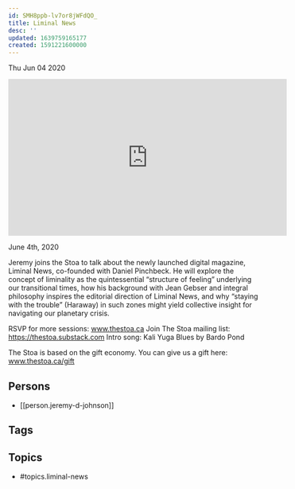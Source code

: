 ```yaml
---
id: SMH8ppb-lv7or8jWFdQO_
title: Liminal News
desc: ''
updated: 1639759165177
created: 1591221600000
---
```





Thu Jun 04 2020

<iframe width="560" height="315" src="https://www.youtube.com/embed/A62vtmdFILY" title="Liminal News w/ Jeremy D Johnson" frameborder="0" allow="accelerometer; autoplay; clipboard-write; encrypted-media; gyroscope; picture-in-picture" allowfullscreen ></iframe>

June 4th, 2020

Jeremy joins the Stoa to talk about the newly launched digital magazine, Liminal News, co-founded with Daniel Pinchbeck. He will explore the concept of liminality as the quintessential “structure of feeling” underlying our transitional times, how his background with Jean Gebser and integral philosophy inspires the editorial direction of Liminal News, and why “staying with the trouble” (Haraway) in such zones might yield collective insight for navigating our planetary crisis.

RSVP for more sessions: www.thestoa.ca
Join The Stoa mailing list: https://thestoa.substack.com
Intro song: Kali Yuga Blues by Bardo Pond

The Stoa is based on the gift economy. You can give us a gift here: www.thestoa.ca/gift

## Persons

- [[person.jeremy-d-johnson]]

## Tags



## Topics

- #topics.liminal-news

